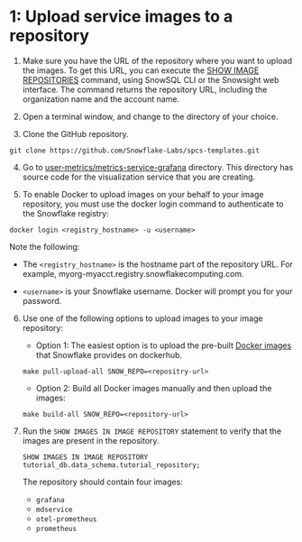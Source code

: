 # 1: Upload service images to a repository

1. Make sure you have the URL of the repository where you want to upload the images. To get this URL, you can execute the [SHOW IMAGE REPOSITORIES](https://docs.snowflake.com/sql-reference/sql/show-image-repositories) command, using SnowSQL CLI or the Snowsight web interface. The command returns the repository URL, including the organization name and the account name.

2. Open a terminal window, and change to the directory of your choice.

3. Clone the GitHub repository.
```commandline
git clone https://github.com/Snowflake-Labs/spcs-templates.git
```

4. Go to [user-metrics/metrics-service-grafana](../metrics-service-grafana/) directory. This directory has source code for the visualization service that you are creating.

5. To enable Docker to upload images on your behalf to your image repository, you must use the docker login command to authenticate to the Snowflake registry:
```commandline
docker login <registry_hostname> -u <username>
```
Note the following:
* The `<registry_hostname>` is the hostname part of the repository URL. For example, myorg-myacct.registry.snowflakecomputing.com.

 * `<username>` is your Snowflake username. Docker will prompt you for your password.

6. Use one of the following options to upload images to your image repository:
    * Option 1: The easiest option is to upload the pre-built [Docker images](https://hub.docker.com/u/snowflakedb) that Snowflake provides on dockerhub.
    ```commandline
    make pull-upload-all SNOW_REPO=<repositry-url>
    ```
    * Option 2: Build all Docker images manually and then upload the images:
    ```commandline
    make build-all SNOW_REPO=<repository-url>
    ```
7. Run the `SHOW IMAGES IN IMAGE REPOSITORY` statement to verify that the images are present in the repository.

    ```commandline
    SHOW IMAGES IN IMAGE REPOSITORY tutorial_db.data_schema.tutorial_repository;
    ```

    The repository should contain four images:

    - `grafana`
    - `mdservice`
    - `otel-prometheus`
    - `prometheus`
